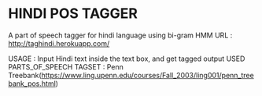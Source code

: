 # HINDI POS TAGGER
A part of speech tagger for hindi language using bi-gram HMM
URL : http://taghindi.herokuapp.com/

USAGE : Input Hindi text inside the text box, and get tagged output
USED PARTS_OF_SPEECH TAGSET : Penn Treebank(https://www.ling.upenn.edu/courses/Fall_2003/ling001/penn_treebank_pos.html) 
